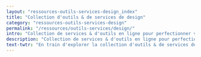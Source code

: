 ```yaml
---
layout: "ressources-outils-services-design_index"
title: "Collection d'outils & de services de design"
category: "ressources-outils-services-design"
permalink: "/ressources/outils-services/design/"
intro: "Collection de services & d'outils en ligne pour perfectionner vos process de design & de collaboration. N'hésitez pas à partager vos découvertes et vos créations. Bientôt disponible."
description: "Collection de services & d'outils en ligne pour perfectionner vos process de design & de collaboration"
text-twtr: "En train d'explorer la collection d'outils & de services de design du @MagDuWebdesign"
---
```

